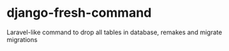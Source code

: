 # django-fresh-command

Laravel-like command to drop all tables in database, remakes and migrate migrations
